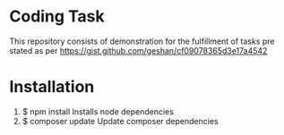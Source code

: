 # Coding Task
This repository consists of demonstration for the fulfillment of tasks pre stated as per https://gist.github.com/geshan/cf09078365d3e17a4542


# Installation

1. $ npm install
    Installs node dependencies
2. $ composer update
    Update composer dependencies